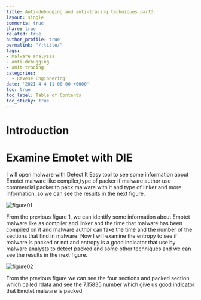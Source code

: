 ```yaml
---
title: Anti-debugging and anti-tracing techniques part3
layout: single
comments: true
share: true
related: true
author_profile: true
permalink: "/:title/"
tags:
- malware analysis 
- anti-debugging
- anit-tracing
categories:
  - Revese Enginnering 
date: '2021-4-4 11-00-00 +0000'
toc: true
toc_label: Table of Contents
toc_sticky: true
---
```

# Introduction


# Examine Emotet with DIE
I will open malware with Detect It Easy tool to see some information about Emotet malware like compiler,type of packer if malware author use commercial packer to pack malware with it and type of linker and more information, so we can see the results in the next figure.

![figure01](https://user-images.githubusercontent.com/74544712/127772190-8b6f3a3d-963a-4f58-a486-ce2ac796b4f7.PNG)

From the previous figure 1, we can identify some information about Emotet malware like as compiler and linker and the time that malware has been compiled on it and malware author can fake the time and the number of the sections that find in malware. Now I will examine the entropy to see if malware is packed or not and entropy is a good indicator that use by malware analysts to detect packed and some other techniques and we can see the results in the next figure.

![figure02](https://user-images.githubusercontent.com/74544712/127772891-12dd2423-1e7f-4874-8758-b8c8c60d5de2.PNG)

From the previous figure we can see the four sections and packed section which called rdata and see the 7.15835 number which give us good indicator that Emotet malware is packed
